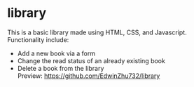 # library  
This is a basic library made using HTML, CSS, and Javascript.  
Functionality include:  
- Add a new book via a form
- Change the read status of an already existing book  
- Delete a book from the library  
Preview: https://github.com/EdwinZhu732/library  
